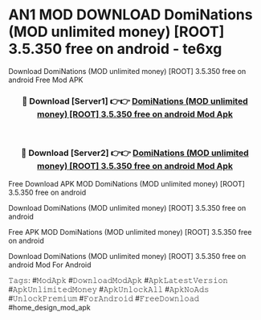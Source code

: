 # AN1 MOD DOWNLOAD DomiNations (MOD unlimited money) [ROOT] 3.5.350 free on android - te6xg
Download DomiNations (MOD unlimited money) [ROOT] 3.5.350 free on android Free Mod APK

<div align="center">
<h3>🔴 Download [Server1] 👉👉 <a href="https://apk-comot.site?title=DomiNations_(MOD_unlimited_money)_[ROOT]_3.5.350_free_on_android">DomiNations (MOD unlimited money) [ROOT] 3.5.350 free on android Mod Apk</a></h3><br>

<h3>🔴 Download [Server2] 👉👉 <a href="https://apk-comot.site?title=DomiNations_(MOD_unlimited_money)_[ROOT]_3.5.350_free_on_android">DomiNations (MOD unlimited money) [ROOT] 3.5.350 free on android Mod Apk</a></h3>
</div>


Free Download APK MOD DomiNations (MOD unlimited money) [ROOT] 3.5.350 free on android

Download DomiNations (MOD unlimited money) [ROOT] 3.5.350 free on android 

Free APK MOD DomiNations (MOD unlimited money) [ROOT] 3.5.350 free on android 

Download DomiNations (MOD unlimited money) [ROOT] 3.5.350 free on android Mod For Android

𝚃𝚊𝚐𝚜: #𝙼𝚘𝚍𝙰𝚙𝚔 #𝙳𝚘𝚠𝚗𝚕𝚘𝚊𝚍𝙼𝚘𝚍𝙰𝚙𝚔 #𝙰𝚙𝚔𝙻𝚊𝚝𝚎𝚜𝚝𝚅𝚎𝚛𝚜𝚒𝚘𝚗 #𝙰𝚙𝚔𝚄𝚗𝚕𝚒𝚖𝚒𝚝𝚎𝚍𝙼𝚘𝚗𝚎𝚢 #𝙰𝚙𝚔𝚄𝚗𝚕𝚘𝚌𝚔𝙰𝚕𝚕 #𝙰𝚙𝚔𝙽𝚘𝙰𝚍𝚜 #𝚄𝚗𝚕𝚘𝚌𝚔𝙿𝚛𝚎𝚖𝚒𝚞𝚖 #𝙵𝚘𝚛𝙰𝚗𝚍𝚛𝚘𝚒𝚍 #𝙵𝚛𝚎𝚎𝙳𝚘𝚠𝚗𝚕𝚘𝚊𝚍 #home_design_mod_apk
